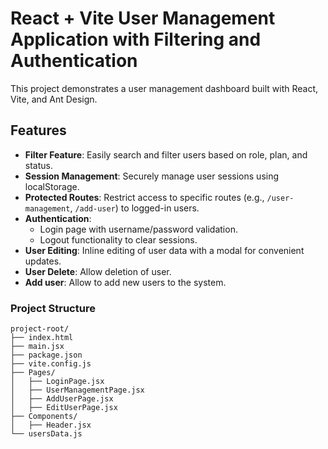 # React + Vite User Management Application with Filtering and Authentication

This project demonstrates a user management dashboard built with React, Vite, and Ant Design.

## Features

- **Filter Feature**: Easily search and filter users based on role, plan, and status.
- **Session Management**: Securely manage user sessions using localStorage.
- **Protected Routes**: Restrict access to specific routes (e.g., `/user-management`, `/add-user`) to logged-in users.
- **Authentication**:
  - Login page with username/password validation.
  - Logout functionality to clear sessions.
- **User Editing**: Inline editing of user data with a modal for convenient updates.
- **User Delete**: Allow deletion of user.
- **Add user**: Allow to add new users to the system.

### Project Structure
```
project-root/
├── index.html
├── main.jsx       
├── package.json
├── vite.config.js
├── Pages/
│   ├── LoginPage.jsx
│   ├── UserManagementPage.jsx
│   ├── AddUserPage.jsx   
│   ├── EditUserPage.jsx   
├── Components/
│   ├── Header.jsx
└── usersData.js
```
